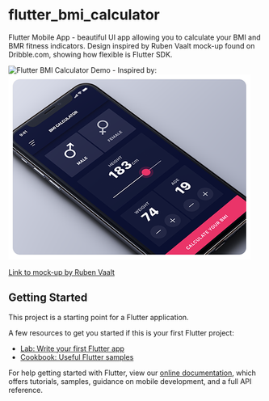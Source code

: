 # flutter_bmi_calculator

Flutter Mobile App - beautiful UI app allowing you to calculate your BMI and BMR fitness indicators. Design inspired by Ruben Vaalt mock-up found on Dribble.com, showing how flexible is Flutter SDK.

![Flutter BMI Calculator Demo](https://media.giphy.com/media/eJuPecJoLXJdcw3Jul/giphy.gif) - Inspired by: ![Dribble app design by Ruben Vaalt](mock-up.png)



[Link to mock-up by Ruben Vaalt](https://dribbble.com/shots/4585382-Simple-BMI-Calculator?utm_source=Clipboard_Shot&utm_campaign=rvaalt&utm_content=Simple%20BMI%20Calculator&utm_medium=Social_Share)

## Getting Started

This project is a starting point for a Flutter application.

A few resources to get you started if this is your first Flutter project:

- [Lab: Write your first Flutter app](https://flutter.dev/docs/get-started/codelab)
- [Cookbook: Useful Flutter samples](https://flutter.dev/docs/cookbook)

For help getting started with Flutter, view our
[online documentation](https://flutter.dev/docs), which offers tutorials,
samples, guidance on mobile development, and a full API reference.
